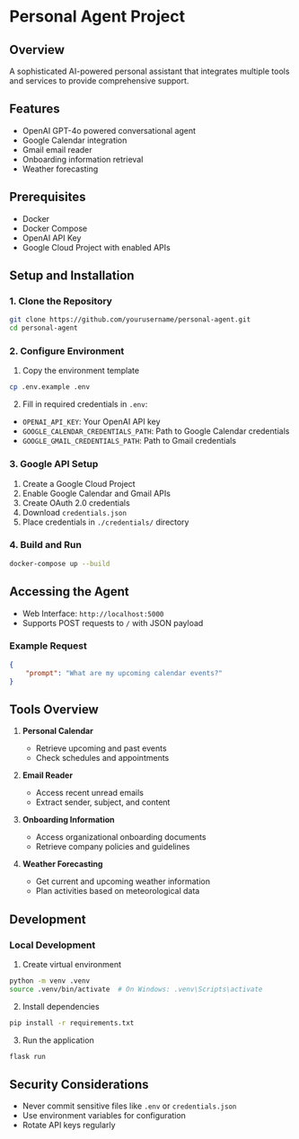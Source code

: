 # Personal Agent Project

## Overview
A sophisticated AI-powered personal assistant that integrates multiple tools and services to provide comprehensive support.

## Features
- OpenAI GPT-4o powered conversational agent
- Google Calendar integration
- Gmail email reader
- Onboarding information retrieval
- Weather forecasting

## Prerequisites
- Docker
- Docker Compose
- OpenAI API Key
- Google Cloud Project with enabled APIs

## Setup and Installation

### 1. Clone the Repository
```bash
git clone https://github.com/yourusername/personal-agent.git
cd personal-agent
```

### 2. Configure Environment
1. Copy the environment template
```bash
cp .env.example .env
```

2. Fill in required credentials in `.env`:
- `OPENAI_API_KEY`: Your OpenAI API key
- `GOOGLE_CALENDAR_CREDENTIALS_PATH`: Path to Google Calendar credentials
- `GOOGLE_GMAIL_CREDENTIALS_PATH`: Path to Gmail credentials

### 3. Google API Setup
1. Create a Google Cloud Project
2. Enable Google Calendar and Gmail APIs
3. Create OAuth 2.0 credentials
4. Download `credentials.json`
5. Place credentials in `./credentials/` directory

### 4. Build and Run
```bash
docker-compose up --build
```

## Accessing the Agent
- Web Interface: `http://localhost:5000`
- Supports POST requests to `/` with JSON payload

### Example Request
```json
{
    "prompt": "What are my upcoming calendar events?"
}
```

## Tools Overview
1. **Personal Calendar**
   - Retrieve upcoming and past events
   - Check schedules and appointments

2. **Email Reader**
   - Access recent unread emails
   - Extract sender, subject, and content

3. **Onboarding Information**
   - Access organizational onboarding documents
   - Retrieve company policies and guidelines

4. **Weather Forecasting**
   - Get current and upcoming weather information
   - Plan activities based on meteorological data

## Development

### Local Development
1. Create virtual environment
```bash
python -m venv .venv
source .venv/bin/activate  # On Windows: .venv\Scripts\activate
```

2. Install dependencies
```bash
pip install -r requirements.txt
```

3. Run the application
```bash
flask run
```

## Security Considerations
- Never commit sensitive files like `.env` or `credentials.json`
- Use environment variables for configuration
- Rotate API keys regularly